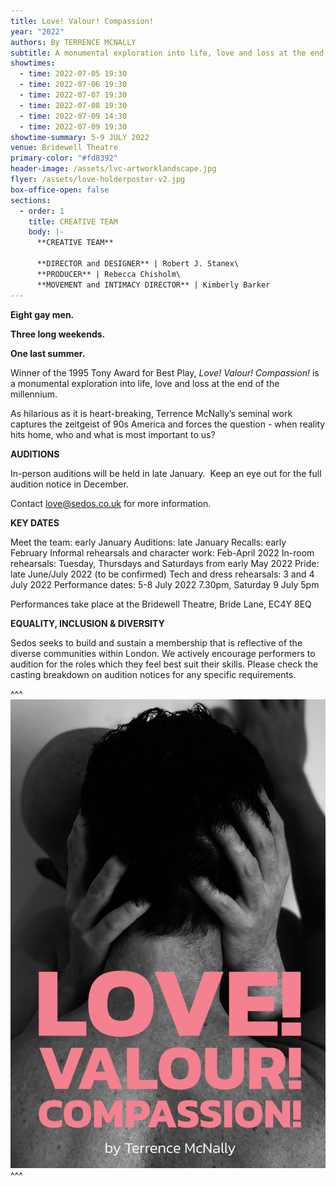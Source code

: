 ```yaml
---
title: Love! Valour! Compassion!
year: "2022"
authors: By TERRENCE MCNALLY
subtitle: A monumental exploration into life, love and loss at the end of the millennium
showtimes:
  - time: 2022-07-05 19:30
  - time: 2022-07-06 19:30
  - time: 2022-07-07 19:30
  - time: 2022-07-08 19:30
  - time: 2022-07-09 14:30
  - time: 2022-07-09 19:30
showtime-summary: 5-9 JULY 2022
venue: Bridewell Theatre
primary-color: "#fd8392"
header-image: /assets/lvc-artworklandscape.jpg
flyer: /assets/love-holderposter-v2.jpg
box-office-open: false
sections:
  - order: 1
    title: CREATIVE TEAM
    body: |-
      **CREATIVE TEAM**

      **DIRECTOR and DESIGNER** | Robert J. Stanex\
      **PRODUCER** | Rebecca Chisholm\
      **MOVEMENT and INTIMACY DIRECTOR** | Kimberly Barker
---
```

**Eight gay men.**

**Three long weekends.**

**One last summer.**

Winner of the 1995 Tony Award for Best Play, *Love! Valour! Compassion!* is a monumental exploration into life, love and loss at the end of the millennium. 

As hilarious as it is heart-breaking, Terrence McNally’s seminal work captures the zeitgeist of 90s America and forces the question - when reality hits home, who and what is most important to us?

**AUDITIONS**

In-person auditions will be held in late January.  Keep an eye out for the full audition notice in December.

Contact [love@sedos.co.uk](mailto:love@sedos.co.uk) for more information.

**KEY DATES**

Meet the team: early January
Auditions: late January
Recalls: early February
Informal rehearsals and character work: Feb-April 2022
In-room rehearsals: Tuesday, Thursdays and Saturdays from early May 2022
Pride: late June/July 2022 (to be confirmed)
Tech and dress rehearsals: 3 and 4 July 2022
Performance dates: 5-8 July 2022 7.30pm, Saturday 9 July 5pm

Performances take place at the Bridewell Theatre, Bride Lane, EC4Y 8EQ

**EQUALITY, INCLUSION & DIVERSITY**

Sedos seeks to build and sustain a membership that is reflective of the diverse communities within London. We actively encourage performers to audition for the roles which they feel best suit their skills. Please check the casting breakdown on audition notices for any specific requirements.

^^^ ![](/assets/lvc-artwork.jpg)
^^^